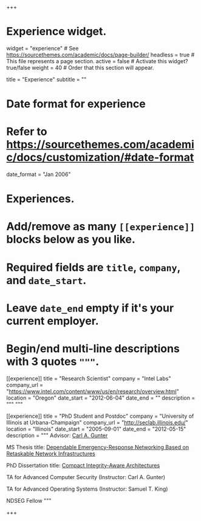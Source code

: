 +++
# Experience widget.
widget = "experience"  # See https://sourcethemes.com/academic/docs/page-builder/
headless = true  # This file represents a page section.
active = false  # Activate this widget? true/false
weight = 40  # Order that this section will appear.

title = "Experience"
subtitle = ""

# Date format for experience
#   Refer to https://sourcethemes.com/academic/docs/customization/#date-format
date_format = "Jan 2006"

# Experiences.
#   Add/remove as many `[[experience]]` blocks below as you like.
#   Required fields are `title`, `company`, and `date_start`.
#   Leave `date_end` empty if it's your current employer.
#   Begin/end multi-line descriptions with 3 quotes `"""`.
[[experience]]
  title = "Research Scientist"
  company = "Intel Labs"
  company_url = "https://www.intel.com/content/www/us/en/research/overview.html"
  location = "Oregon"
  date_start = "2012-06-04"
  date_end = ""
  description = """
  """

[[experience]]
  title = "PhD Student and Postdoc"
  company = "University of Illinois at Urbana-Champaign"
  company_url = "http://seclab.illinois.edu/"
  location = "Illinois"
  date_start = "2005-09-01"
  date_end = "2012-05-15"
  description = """
Advisor: [Carl A. Gunter](http://cgunter.cs.illinois.edu/)

MS Thesis title: [Dependable Emergency-Response Networking Based on Retaskable Network Infrastructures](http://seclab.illinois.edu/wp-content/uploads/2011/03/LeMayMSThesis.pdf)

PhD Dissertation title: [Compact Integrity-Aware Architectures](http://hdl.handle.net/2142/26037)

TA for Advanced Computer Security (Instructor: Carl A. Gunter)

TA for Advanced Operating Systems (Instructor: Samuel T. King)

NDSEG Fellow
  """

+++
